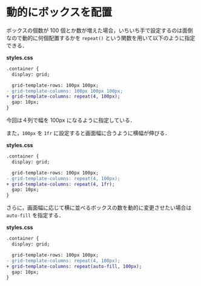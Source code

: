 # 動的にボックスを配置

ボックスの個数が 100 個とか数が増えた場合，いちいち手で設定するのは面倒なので動的に何個配置するかを `repeat()` という関数を用いて以下のように指定できる．

**styles.css**

```diff
.container {
  display: grid;

  grid-template-rows: 100px 100px;
- grid-template-columns: 100px 100px 100px;
+ grid-template-columns: repeat(4, 100px);
  gap: 10px;
}
```

今回は４列で幅を 100px になるように指定している．

また，`100px` を `1fr` に設定すると画面幅に合うように横幅が伸びる．

**styles.css**

```diff
.container {
  display: grid;

  grid-template-rows: 100px 100px;
- grid-template-columns: repeat(4, 100px);
+ grid-template-columns: repeat(4, 1fr);
  gap: 10px;
}
```

さらに，画面幅に応じて横に並べるボックスの数を動的に変更させたい場合は `auto-fill` を指定する．

**styles.css**

```diff
.container {
  display: grid;

  grid-template-rows: 100px 100px;
- grid-template-columns: repeat(4, 100px);
+ grid-template-columns: repeat(auto-fill, 100px);
  gap: 10px;
}
```
